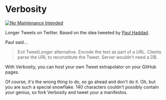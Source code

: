 # Verbosity

[![No Maintenance Intended](http://unmaintained.tech/badge.svg)](http://unmaintained.tech/)

Longer Tweets on Twitter.  Based on the idea tweeted by [Paul
Haddad](https://twitter.com/#!/tapbot_paul/status/187669534407262208).

Paul said...

> Evil TweetLonger alternative. Encode the text as part of a URL. Clients parse
> the URL to reconstitute the Tweet. Server wouldn't need a DB.

With Verbosity, you can host your own Tweet extrapolator on your GitHub pages.

Of course, it's the wrong thing to do, so go ahead and don't do it. Oh, but you
are such a special snowflake. 140 characters couldn't possibly contain *your*
genius, so fork Verbosity and tweet your a manifestos.
